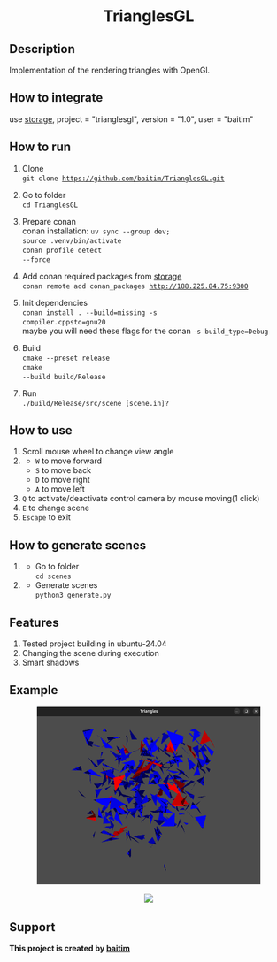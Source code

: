 <h1 align="center">TrianglesGL</h1>

## Description

 Implementation of the rendering triangles with OpenGl.

## How to integrate
 
 use [storage](https://github.com/baitim/ConanPackages), project = "trianglesgl", version = "1.0", user = "baitim"

## How to run

1. Clone <br>
    <code>git clone https://github.com/baitim/TrianglesGL.git</code>

2. Go to folder <br>
    <code>cd TrianglesGL</code>

3. Prepare conan <br>
    conan installation: <code>uv sync --group dev; source .venv/bin/activate</code><br>
    <code>conan profile detect --force</code>

4. Add conan required packages from [storage](https://github.com/baitim/ConanPackages)<br>
    <code>conan remote add conan_packages http://188.225.84.75:9300</code>

5. Init dependencies <br>
    <code>conan install . --build=missing -s compiler.cppstd=gnu20</code><br>
    maybe you will need these flags for the conan <code>-s build_type=Debug</code>

6. Build <br>
    <code>cmake --preset release</code><br>
    <code>cmake --build build/Release</code>

7. Run <br>
    <code>./build/Release/src/scene [scene.in]?</code> <br>

## How to use

1. Scroll mouse wheel to change view angle
2.  * <code>W</code> to move forward
    * <code>S</code> to move back
    * <code>D</code> to move right
    * <code>A</code> to move left
3.    <code>Q</code> to activate/deactivate control camera by mouse moving(1 click)
4.    <code>E</code> to change scene
4.    <code>Escape</code> to exit

## How to generate scenes

1. - Go to folder <br>
        <code>cd scenes</code>

2. - Generate scenes <br>
        <code>python3 generate.py</code>

## Features

1. Tested project building in ubuntu-24.04
2. Changing the scene during execution
2. Smart shadows

## Example
<p align="center"><img src="https://github.com/baitim/TrianglesGL/blob/main/images/triangles_example.png" width="80%"></p>

<p align="center"><img src="https://github.com/baitim/TrianglesGL/blob/main/images/cat.gif" width="60%"></p>

## Support
**This project is created by [baitim](https://t.me/bai_tim)**